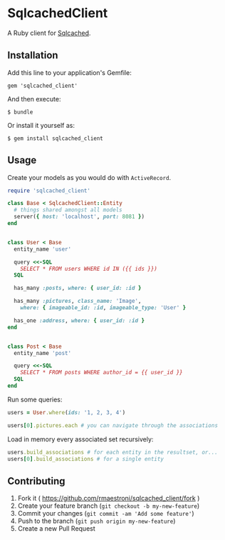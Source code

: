 # SqlcachedClient

A Ruby client for [Sqlcached](https://github.com/rmaestroni/sqlcached).

## Installation

Add this line to your application's Gemfile:

    gem 'sqlcached_client'

And then execute:

    $ bundle

Or install it yourself as:

    $ gem install sqlcached_client

## Usage

Create your models as you would do with `ActiveRecord`.

```ruby
require 'sqlcached_client'

class Base < SqlcachedClient::Entity
  # things shared amongst all models
  server({ host: 'localhost', port: 8081 })
end


class User < Base
  entity_name 'user'

  query <<-SQL
    SELECT * FROM users WHERE id IN ({{ ids }})
  SQL

  has_many :posts, where: { user_id: :id }

  has_many :pictures, class_name: 'Image',
    where: { imageable_id: :id, imageable_type: 'User' }

  has_one :address, where: { user_id: :id }
end


class Post < Base
  entity_name 'post'

  query <<-SQL
    SELECT * FROM posts WHERE author_id = {{ user_id }}
  SQL
end

```

Run some queries:
```ruby
users = User.where(ids: '1, 2, 3, 4')

users[0].pictures.each # you can navigate through the associations
```

Load in memory every associated set recursively:
```ruby
users.build_associations # for each entity in the resultset, or...
users[0].build_associations # for a single entity
```

## Contributing

1. Fork it ( https://github.com/rmaestroni/sqlcached_client/fork )
2. Create your feature branch (`git checkout -b my-new-feature`)
3. Commit your changes (`git commit -am 'Add some feature'`)
4. Push to the branch (`git push origin my-new-feature`)
5. Create a new Pull Request
